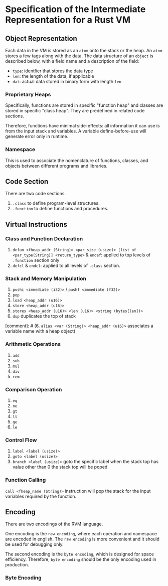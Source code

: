 # Specification of the Intermediate Representation for a Rust VM

## Object Representation

Each data in the VM is stored as an `atom` onto the stack or the heap. An `atom` stores a few tags along with the data. The data structure of an `object` is described below, with a field name and a description of the field:

* `type`: identfier that stores the data type
* `len`: the length of the data, if applicable
* `dat`: actual data stored in binary form with length `len`

### Proprietary Heaps

Specifically, functions are stored in specific "function heap" and classes are stored in specific "class heap". They are predefined in related code sections.

Therefore, functions have minimal side-effects: all information it can use is from the input stack and variables. A variable define-before-use will generate error only in runtime.

### Namespace

This is used to associate the nomenclature of functions, classes, and objects between different programs and libraries.

## Code Section

There are two code sections.

1. `.class` to define program-level structures.
2. `.function` to define functions and procedures.

## Virtual Instructions

### Class and Function Declaration

1. `defun <fheap_addr (String)> <par_size (usize)> [list of <par_type(String)] <return_type>` & `endef`: applied to top levels of `.function` section only
2. `defcl` & `endcl`: applied to all levels of `.class` section.

### Stack and Memory Manipulation

1. `pushi <immediate (i32)>` / `pushf <immediate (f32)>`
2. `pop`
3. `load <heap_addr (u16)>`
4. `store <heap_addr (u16)>`
5. `stores <heap_addr (u16)> <len (u16)> <string (bytes[len])>`
6. `dup` duplicates the top of stack

[comment]: # (6. `alias <var (String)> <heap_addr (u16)>` associates a variable name with a heap object)

### Arithmetic Operations

1. `add`
2. `sub`
3. `mul`
4. `div`
5. `rem`

### Comparison Operation

1. `eq`
2. `ne`
3. `gt`
4. `lt`
5. `ge`
6. `le`

### Control Flow

1. `label <label (usize)>`
2. `goto <label (usize)>`
3. `branch <label (usize)>` 
    goto the specific label when the stack top has value other than 0
    the stack top will be poped

### Function Calling

`call <fheap_name (String)>` instruction will pop the stack for the input variables required by the function.

## Encoding

There are two encodings of the RVM language.

One encoding is the `raw encoding`, where each operation and namespace are encoded in english.
The `raw encoding` is more convenient and it should be used for debugging only.

The second encoding is the `byte encoding`, which is designed for space efficiency.
Therefore, `byte encoding` should be the only encoding used in production.

### Byte Encoding
